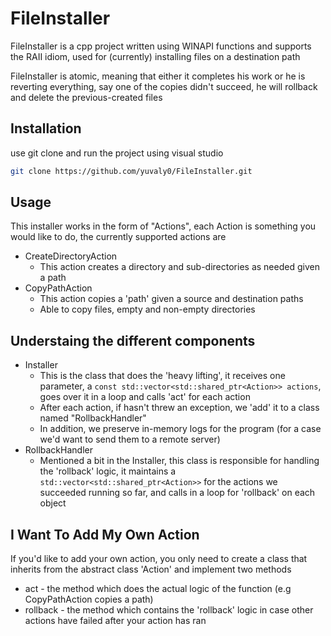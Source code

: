 # FileInstaller

FileInstaller is a cpp project written using WINAPI functions and supports the RAII idiom, used for (currently) installing files on a destination path

FileInstaller is atomic, meaning that either it completes his work or he is reverting everything, say one of the copies didn't succeed, he will rollback and delete the previous-created files

## Installation

use git clone and run the project using visual studio

```bash
git clone https://github.com/yuvaly0/FileInstaller.git
```

## Usage

This installer works in the form of "Actions", each Action is something you would like to do, the currently supported actions are
- CreateDirectoryAction
    - This action creates a directory and sub-directories as needed given a path
- CopyPathAction
    - This action copies a 'path' given a source and destination paths
    - Able to copy files, empty and non-empty directories

## Understaing the different components
- Installer
    - This is the class that does the 'heavy lifting', it receives one parameter,
a ```const std::vector<std::shared_ptr<Action>> actions```, goes over it in a loop and calls 'act' for each action
    - After each action, if hasn't threw an exception, we 'add' it to a class named "RollbackHandler" 
    - In addition, we preserve in-memory logs for the program (for a case we'd want to send them to a remote server)
 - RollbackHandler
    - Mentioned a bit in the Installer, this class is responsible for handling the 'rollback' logic, it maintains a ```std::vector<std::shared_ptr<Action>>``` for the actions we succeeded running so far, and calls in a loop for 'rollback' on each object

## I Want To Add My Own Action
If you'd like to add your own action, you only need to create a class that inherits from the abstract class 'Action' and implement two methods
- act - the method which does the actual logic of the function (e.g CopyPathAction copies a path)
- rollback - the method which contains the 'rollback' logic in case other actions have failed after your action has ran
